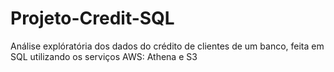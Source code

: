 # Projeto-Credit-SQL
Análise explóratória dos dados do crédito de clientes de um banco, feita em SQL utilizando os serviços AWS: Athena e S3
